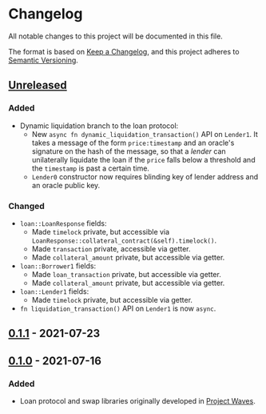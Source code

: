 # Changelog

All notable changes to this project will be documented in this file.

The format is based on [Keep a Changelog](https://keepachangelog.com/en/1.0.0/),
and this project adheres to [Semantic Versioning](https://semver.org/spec/v2.0.0.html).

## [Unreleased]

### Added

- Dynamic liquidation branch to the loan protocol:
  - New `async fn dynamic_liquidation_transaction()` API on `Lender1`.
    It takes a message of the form `price:timestamp` and an oracle's signature on the hash of the message, so that a _lender_ can unilaterally liquidate the loan if the `price` falls below a threshold and the `timestamp` is past a certain time.
  - `Lender0` constructor now requires blinding key of lender address and an oracle public key.

### Changed

- `loan::LoanResponse` fields:
  - Made `timelock` private, but accessible via `LoanResponse::collateral_contract(&self).timelock()`.
  - Made `transaction` private, accessible via getter.
  - Made `collateral_amount` private, but accessible via getter.
- `loan::Borrower1` fields:
  - Made `loan_transaction` private, but accessible via getter.
  - Made `collateral_amount` private, but accessible via getter.
- `loan::Lender1` fields:
  - Made `timelock` private, but accessible via getter.
- `fn liquidation_transaction()` API on `Lender1` is now `async`.


## [0.1.1] - 2021-07-23

## [0.1.0] - 2021-07-16

### Added

- Loan protocol and swap libraries originally developed in [Project Waves](https://github.com/comit-network/waves).

[Unreleased]: https://github.com/comit-network/baru/compare/0.1.1...HEAD
[0.1.1]: https://github.com/comit-network/baru/compare/0.1.0...0.1.1
[0.1.0]: https://github.com/comit-network/baru/releases/tag/0.1.0
